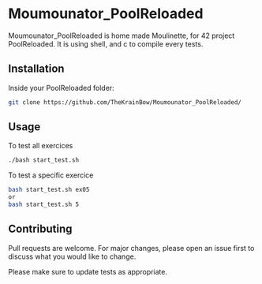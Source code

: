 # Moumounator_PoolReloaded

Moumounator_PoolReloaded is home made Moulinette, for 42 project PoolReloaded.
It is using shell, and c to compile every tests.

## Installation

Inside your PoolReloaded folder:

```bash
git clone https://github.com/TheKrainBow/Moumounator_PoolReloaded/
```

## Usage

To test all exercices
```bash
./bash start_test.sh
```

To test a specific exercice
```bash
bash start_test.sh ex05
or
bash start_test.sh 5
```

## Contributing

Pull requests are welcome. For major changes, please open an issue first
to discuss what you would like to change.

Please make sure to update tests as appropriate.